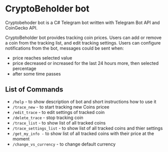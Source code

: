 
# CryptoBeholder bot

Cryptobehoder bot is a C# Telegram bot written with Telegram Bot API and CoinGecko API.

  

CryptoBeholder bot provides tracking coin prices. Users can add or remove a coin from the tracking list, and edit tracking settings. Users can configure notifications from the bot, messages could be sent when:

-   price reaches selected value
-   price decreased or increased for the last 24 hours more, then selected percentage
-   after some time passes

## List of Commands

-   `/help` - to show description of bot and short instructions how to use it
-   `/trace_new` - to start tracking new Coins pricee
-   `/edit_trace` - to edit settings of tracked coin
-   `/delete_trace` - stop tracking coin
-   `/trace_list` - to show list of all tracked coins
-   `/trace_settings_list` - to show list of all tracked coins and thier settings
-   `/get_my_info -` to show list of all tracked coins with their price at the moment
-   `/change_vs_currency` - to change default currency
